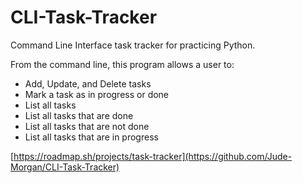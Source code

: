 # CLI-Task-Tracker

Command Line Interface task tracker for practicing Python.

From the command line, this program allows a user to:

- Add, Update, and Delete tasks
- Mark a task as in progress or done
- List all tasks
- List all tasks that are done
- List all tasks that are not done
- List all tasks that are in progress


[https://roadmap.sh/projects/task-tracker](https://github.com/Jude-Morgan/CLI-Task-Tracker)
